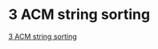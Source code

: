 # 3 ACM string sorting
[3 ACM string sorting](https://aiwithcloud.com/2022/09/19/3_acm_string_sorting/)